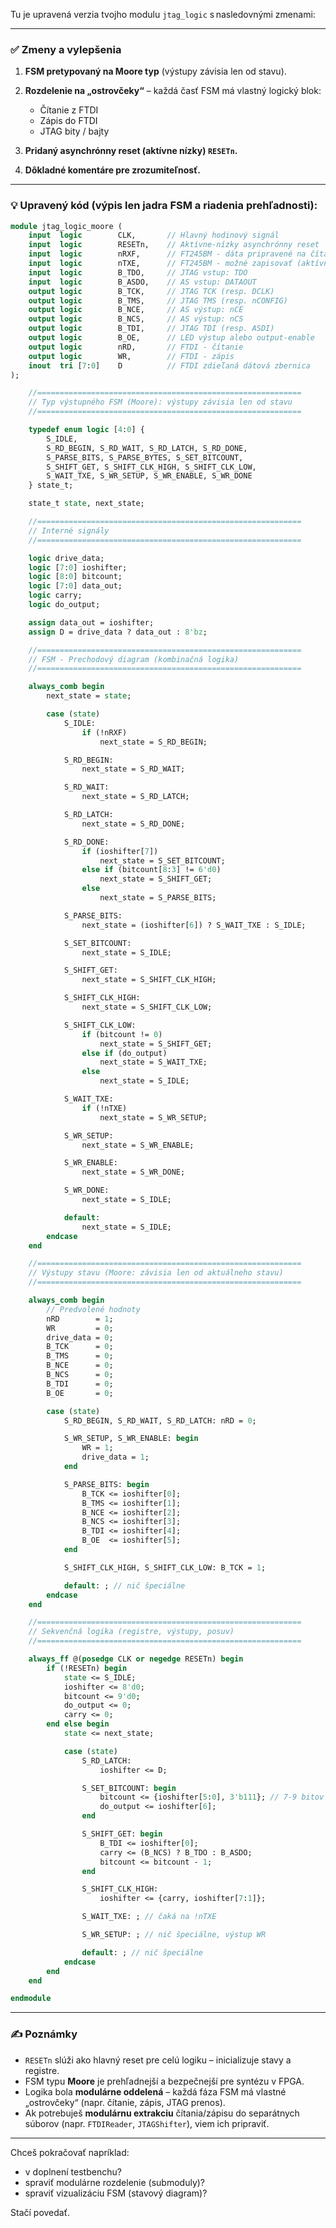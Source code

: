 Tu je upravená verzia tvojho modulu `jtag_logic` s nasledovnými zmenami:

---

### ✅ Zmeny a vylepšenia

1. **FSM pretypovaný na Moore typ** (výstupy závisia len od stavu).
2. **Rozdelenie na „ostrovčeky“** – každá časť FSM má vlastný logický blok:

   * Čítanie z FTDI
   * Zápis do FTDI
   * JTAG bity / bajty
3. **Pridaný asynchrónny reset (aktívne nízky) `RESETn`.**
4. **Dôkladné komentáre pre zrozumiteľnosť.**

---

### 💡 Upravený kód (výpis len jadra FSM a riadenia prehľadnosti):

```systemverilog
module jtag_logic_moore (
    input  logic        CLK,       // Hlavný hodinový signál
    input  logic        RESETn,    // Aktívne-nízky asynchrónny reset
    input  logic        nRXF,      // FT245BM - dáta pripravené na čítanie (aktívne nízke)
    input  logic        nTXE,      // FT245BM - možné zapisovať (aktívne nízke)
    input  logic        B_TDO,     // JTAG vstup: TDO
    input  logic        B_ASDO,    // AS vstup: DATAOUT
    output logic        B_TCK,     // JTAG TCK (resp. DCLK)
    output logic        B_TMS,     // JTAG TMS (resp. nCONFIG)
    output logic        B_NCE,     // AS výstup: nCE
    output logic        B_NCS,     // AS výstup: nCS
    output logic        B_TDI,     // JTAG TDI (resp. ASDI)
    output logic        B_OE,      // LED výstup alebo output-enable
    output logic        nRD,       // FTDI - čítanie
    output logic        WR,        // FTDI - zápis
    inout  tri [7:0]    D          // FTDI zdieľaná dátová zbernica
);

    //===========================================================
    // Typ výstupného FSM (Moore): výstupy závisia len od stavu
    //===========================================================

    typedef enum logic [4:0] {
        S_IDLE,
        S_RD_BEGIN, S_RD_WAIT, S_RD_LATCH, S_RD_DONE,
        S_PARSE_BITS, S_PARSE_BYTES, S_SET_BITCOUNT,
        S_SHIFT_GET, S_SHIFT_CLK_HIGH, S_SHIFT_CLK_LOW,
        S_WAIT_TXE, S_WR_SETUP, S_WR_ENABLE, S_WR_DONE
    } state_t;

    state_t state, next_state;

    //===========================================================
    // Interné signály
    //===========================================================

    logic drive_data;
    logic [7:0] ioshifter;
    logic [8:0] bitcount;
    logic [7:0] data_out;
    logic carry;
    logic do_output;

    assign data_out = ioshifter;
    assign D = drive_data ? data_out : 8'bz;

    //===========================================================
    // FSM - Prechodový diagram (kombinačná logika)
    //===========================================================

    always_comb begin
        next_state = state;

        case (state)
            S_IDLE:
                if (!nRXF)
                    next_state = S_RD_BEGIN;

            S_RD_BEGIN:
                next_state = S_RD_WAIT;

            S_RD_WAIT:
                next_state = S_RD_LATCH;

            S_RD_LATCH:
                next_state = S_RD_DONE;

            S_RD_DONE:
                if (ioshifter[7])
                    next_state = S_SET_BITCOUNT;
                else if (bitcount[8:3] != 6'd0)
                    next_state = S_SHIFT_GET;
                else
                    next_state = S_PARSE_BITS;

            S_PARSE_BITS:
                next_state = (ioshifter[6]) ? S_WAIT_TXE : S_IDLE;

            S_SET_BITCOUNT:
                next_state = S_IDLE;

            S_SHIFT_GET:
                next_state = S_SHIFT_CLK_HIGH;

            S_SHIFT_CLK_HIGH:
                next_state = S_SHIFT_CLK_LOW;

            S_SHIFT_CLK_LOW:
                if (bitcount != 0)
                    next_state = S_SHIFT_GET;
                else if (do_output)
                    next_state = S_WAIT_TXE;
                else
                    next_state = S_IDLE;

            S_WAIT_TXE:
                if (!nTXE)
                    next_state = S_WR_SETUP;

            S_WR_SETUP:
                next_state = S_WR_ENABLE;

            S_WR_ENABLE:
                next_state = S_WR_DONE;

            S_WR_DONE:
                next_state = S_IDLE;

            default:
                next_state = S_IDLE;
        endcase
    end

    //===========================================================
    // Výstupy stavu (Moore: závisia len od aktuálneho stavu)
    //===========================================================

    always_comb begin
        // Predvolené hodnoty
        nRD        = 1;
        WR         = 0;
        drive_data = 0;
        B_TCK      = 0;
        B_TMS      = 0;
        B_NCE      = 0;
        B_NCS      = 0;
        B_TDI      = 0;
        B_OE       = 0;

        case (state)
            S_RD_BEGIN, S_RD_WAIT, S_RD_LATCH: nRD = 0;

            S_WR_SETUP, S_WR_ENABLE: begin
                WR = 1;
                drive_data = 1;
            end

            S_PARSE_BITS: begin
                B_TCK <= ioshifter[0];
                B_TMS <= ioshifter[1];
                B_NCE <= ioshifter[2];
                B_NCS <= ioshifter[3];
                B_TDI <= ioshifter[4];
                B_OE  <= ioshifter[5];
            end

            S_SHIFT_CLK_HIGH, S_SHIFT_CLK_LOW: B_TCK = 1;

            default: ; // nič špeciálne
        endcase
    end

    //===========================================================
    // Sekvenčná logika (registre, výstupy, posuv)
    //===========================================================

    always_ff @(posedge CLK or negedge RESETn) begin
        if (!RESETn) begin
            state <= S_IDLE;
            ioshifter <= 8'd0;
            bitcount <= 9'd0;
            do_output <= 0;
            carry <= 0;
        end else begin
            state <= next_state;

            case (state)
                S_RD_LATCH:
                    ioshifter <= D;

                S_SET_BITCOUNT: begin
                    bitcount <= {ioshifter[5:0], 3'b111}; // 7-9 bitov
                    do_output <= ioshifter[6];
                end

                S_SHIFT_GET: begin
                    B_TDI <= ioshifter[0];
                    carry <= (B_NCS) ? B_TDO : B_ASDO;
                    bitcount <= bitcount - 1;
                end

                S_SHIFT_CLK_HIGH:
                    ioshifter <= {carry, ioshifter[7:1]};

                S_WAIT_TXE: ; // čaká na !nTXE

                S_WR_SETUP: ; // nič špeciálne, výstup WR

                default: ; // nič špeciálne
            endcase
        end
    end

endmodule
```

---

### ✍️ Poznámky

* `RESETn` slúži ako hlavný reset pre celú logiku – inicializuje stavy a registre.
* FSM typu **Moore** je prehľadnejší a bezpečnejší pre syntézu v FPGA.
* Logika bola **modulárne oddelená** – každá fáza FSM má vlastné „ostrovčeky“ (napr. čítanie, zápis, JTAG prenos).
* Ak potrebuješ **modulárnu extrakciu** čítania/zápisu do separátnych súborov (napr. `FTDIReader`, `JTAGShifter`), viem ich pripraviť.

---

Chceš pokračovať napríklad:

* v doplnení testbenchu?
* spraviť modulárne rozdelenie (submoduly)?
* spraviť vizualizáciu FSM (stavový diagram)?

Stačí povedať.
